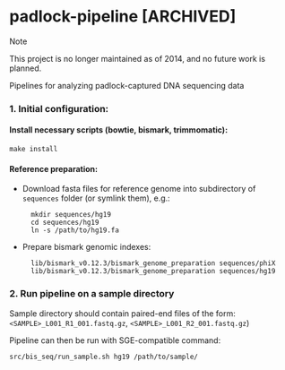 padlock-pipeline [ARCHIVED]
================

> [!NOTE]
> This project is no longer maintained as of 2014, and no future work is planned.

Pipelines for analyzing padlock-captured DNA sequencing data


### 1. Initial configuration:


#### Install necessary scripts (bowtie, bismark, trimmomatic):

    make install

#### Reference preparation:

* Download fasta files for reference genome into subdirectory of `sequences` folder (or symlink them), e.g.:

        mkdir sequences/hg19
        cd sequences/hg19
        ln -s /path/to/hg19.fa

* Prepare bismark genomic indexes:

        lib/bismark_v0.12.3/bismark_genome_preparation sequences/phiX
        lib/bismark_v0.12.3/bismark_genome_preparation sequences/hg19


### 2. Run pipeline on a sample directory

Sample directory should contain paired-end files of the form: `<SAMPLE>_L001_R1_001.fastq.gz`, `<SAMPLE>_L001_R2_001.fastq.gz`)

Pipeline can then be run with SGE-compatible command:

    src/bis_seq/run_sample.sh hg19 /path/to/sample/
